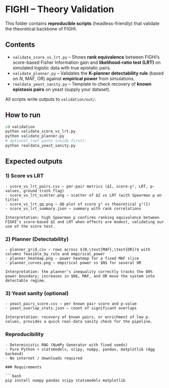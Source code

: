# FIGHI – Theory Validation 

This folder contains **reproducible scripts** (headless-friendly) that validate the theoretical backbone of FIGHI.

## Contents
- `validate_score_vs_lrt.py` – Shows **rank equivalence** between FIGHI’s score-based Fisher Information gain and **likelihood-ratio test (LRT)** on simulated logistic data with true epistatic pairs.
- `validate_planner.py` – Validates the **K-planner detectability rule** (based on $N$, MAF, OR) against **empirical power** from simulations.
- `realdata_yeast_sanity.py` – Template to check recovery of **known epistasis pairs** on yeast (supply your dataset).

All scripts write outputs to `validation/out/`.

## How to run
```bash
cd validation
python validate_score_vs_lrt.py
python validate_planner.py
# optional (set paths inside first):
python realdata_yeast_sanity.py
```

## Expected outputs

### 1) Score vs LRT

```text
- score_vs_lrt_pairs.csv – per-pair metrics (ΔI, score-χ², LRT, p-values, ground truth flag)
- score_vs_lrt_scatter.png – scatter of ΔI vs LRT (with Spearman ρ on title)
- score_vs_lrt_qq.png – QQ plot of score χ² vs theoretical χ²(1)
- score_vs_lrt_summary.json – summary with rank correlations
```
```text
Interpretation: high Spearman ρ confirms ranking equivalence between FIGHI’s score-based ΔI and LRT when effects are modest, validating our use of the score test.
```

### 2) Planner (Detectability)

```text
- planner_grid.csv – rows across $(N,\text{MAF},\text{OR})$ with columns feasible_by_rule and empirical_power
- planner_heatmap.png – power heatmap for a fixed MAF slice
- planner_curves.png – empirical power vs $N$ for several OR
```
```text
Interpretation: the planner’s inequality correctly tracks the 80% power boundary; increases in $N$, MAF, and OR move the system into detectable regime.
```

### 3) Yeast sanity (optional)

```text
- yeast_pairs_score.csv – per known pair score and p-value
- yeast_overlap_stats.json – count of significant overlaps
```
```text
Interpretation: recovery of known pairs, or enrichment of low p-values, provides a quick real-data sanity check for the pipeline.
```

### Reproducibility

```text
- Deterministic RNG (NumPy Generator with fixed seeds)
- Pure Python + statsmodels, scipy, numpy, pandas, matplotlib (Agg backend)
- No internet / downloads required

### Requirements

```bash
pip install numpy pandas scipy statsmodels matplotlib
```
